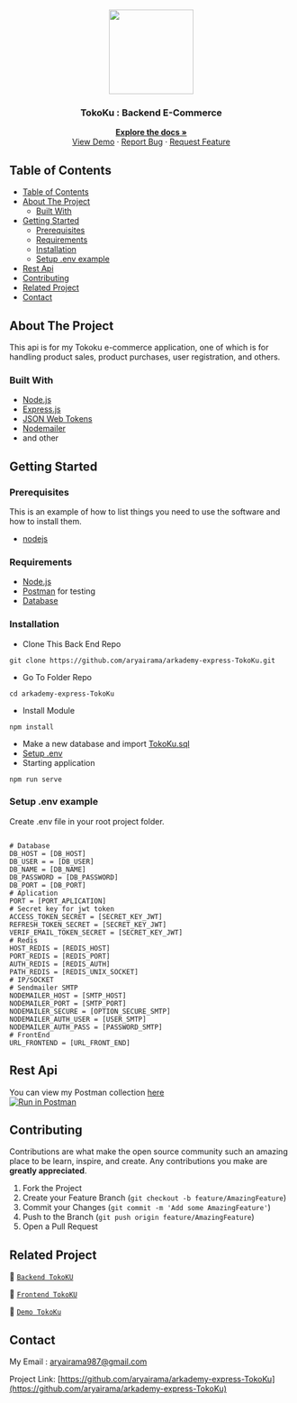 <br />
<p align="center">
<div align="center">
  <img height="150" src="https://drive.google.com/uc?export=view&id=1_qgXTPQC_IuvHMWXam6ezA0qWEYEdx0C"/>
</div>
  <h3 align="center">TokoKu : Backend E-Commerce</h3>
  <p align="center">
    <a href="https://github.com/aryairama/arkademy-express-TokoKu"><strong>Explore the docs »</strong></a>
    <br />
    <a href="https://bit.ly/_tokoku">View Demo</a>
    ·
    <a href="https://github.com/aryairama/arkademy-express-TokoKu/issues">Report Bug</a>
    ·
    <a href="https://github.com/aryairama/arkademy-express-TokoKu/issues">Request Feature</a>
  </p>
</p>



<!-- TABLE OF CONTENTS -->
## Table of Contents

- [Table of Contents](#table-of-contents)
- [About The Project](#about-the-project)
  - [Built With](#built-with)
- [Getting Started](#getting-started)
  - [Prerequisites](#prerequisites)
  - [Requirements](#requirements)
  - [Installation](#installation)
  - [Setup .env example](#setup-env-example)
- [Rest Api](#rest-api)
- [Contributing](#contributing)
- [Related Project](#related-project)
- [Contact](#contact)



<!-- ABOUT THE PROJECT -->
## About The Project

This api is for my Tokoku e-commerce application, one of which is for handling product sales, product purchases, user registration, and others.

### Built With

- [Node.js](https://nodejs.org/en/)
- [Express.js](https://expressjs.com/)
- [JSON Web Tokens](https://jwt.io/)
- [Nodemailer]('https://nodemailer.com/about/')
- and other

<!-- GETTING STARTED -->
## Getting Started

### Prerequisites

This is an example of how to list things you need to use the software and how to install them.

* [nodejs](https://nodejs.org/en/download/)

### Requirements
* [Node.js](https://nodejs.org/en/)
* [Postman](https://www.getpostman.com/) for testing
* [Database](https://drive.google.com/drive/folders/1bscFTkLYpxol2RygsvWEDaul2yJHswYT?usp=sharing)

### Installation

- Clone This Back End Repo
```
git clone https://github.com/aryairama/arkademy-express-TokoKu.git
```
- Go To Folder Repo
```
cd arkademy-express-TokoKu
```
- Install Module
```
npm install
```
- Make a new database and import [TokoKu.sql](https://drive.google.com/drive/folders/1bscFTkLYpxol2RygsvWEDaul2yJHswYT?usp=sharing)
- <a href="#setup-env-example">Setup .env</a>
- Starting application
```
npm run serve
```

### Setup .env example

Create .env file in your root project folder.

```env

# Database
DB_HOST = [DB_HOST]
DB_USER = = [DB_USER]
DB_NAME = [DB_NAME]
DB_PASSWORD = [DB_PASSWORD]
DB_PORT = [DB_PORT]
# Aplication
PORT = [PORT_APLICATION]
# Secret key for jwt token
ACCESS_TOKEN_SECRET = [SECRET_KEY_JWT]
REFRESH_TOKEN_SECRET = [SECRET_KEY_JWT]
VERIF_EMAIL_TOKEN_SECRET = [SECRET_KEY_JWT]
# Redis
HOST_REDIS = [REDIS_HOST]
PORT_REDIS = [REDIS_PORT]
AUTH_REDIS = [REDIS_AUTH]
PATH_REDIS = [REDIS_UNIX_SOCKET]
# IP/SOCKET
# Sendmailer SMTP
NODEMAILER_HOST = [SMTP_HOST]
NODEMAILER_PORT = [SMTP_PORT]
NODEMAILER_SECURE = [OPTION_SECURE_SMTP]
NODEMAILER_AUTH_USER = [USER_SMTP]
NODEMAILER_AUTH_PASS = [PASSWORD_SMTP]
# FrontEnd
URL_FRONTEND = [URL_FRONT_END]

```

## Rest Api

You can view my Postman collection [here](https://www.postman.com/crimson-meadow-842892/workspace/TokoKu~7ee35b02-962d-4e0b-8e43-cecbf6d38092/collection/10655215-fd4f1f4d-8b62-419a-807a-cfc45f282ac0)
</br>
[![Run in Postman](https://run.pstmn.io/button.svg)](https://app.getpostman.com/run-collection/10655215-fd4f1f4d-8b62-419a-807a-cfc45f282ac0?action=collection%2Ffork&collection-url=entityId%3D10655215-fd4f1f4d-8b62-419a-807a-cfc45f282ac0%26entityType%3Dcollection%26workspaceId%3D7ee35b02-962d-4e0b-8e43-cecbf6d38092)

<!-- CONTRIBUTING -->
## Contributing

Contributions are what make the open source community such an amazing place to be learn, inspire, and create. Any contributions you make are **greatly appreciated**.

1. Fork the Project
2. Create your Feature Branch (`git checkout -b feature/AmazingFeature`)
3. Commit your Changes (`git commit -m 'Add some AmazingFeature'`)
4. Push to the Branch (`git push origin feature/AmazingFeature`)
5. Open a Pull Request



## Related Project
:rocket: [`Backend TokoKU`](https://github.com/aryairama/arkademy-express-TokoKu)

:rocket: [`Frontend TokoKU`](https://github.com/aryairama/arkademy-react-TokoKu)

:rocket: [`Demo TokoKu`](https://bit.ly/_tokoku)

<!-- CONTACT -->
## Contact

My Email : aryairama987@gmail.com

Project Link: [https://github.com/aryairama/arkademy-express-TokoKu](https://github.com/aryairama/arkademy-express-TokoKu)





